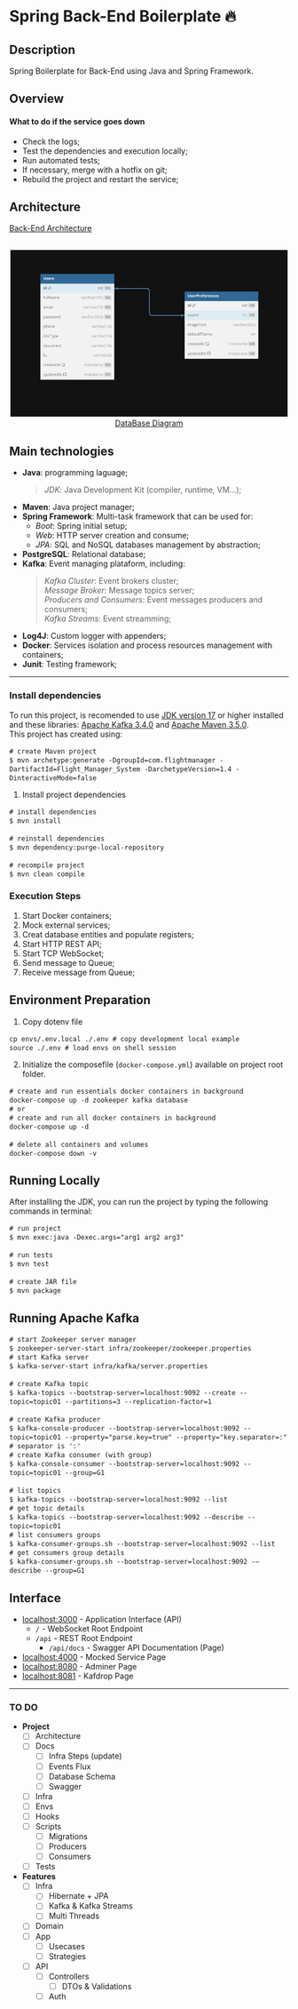 # Spring Back-End Boilerplate :fire:

## Description

Spring Boilerplate for Back-End using Java and Spring Framework.

## Overview

#### What to do if the service goes down

- Check the logs;
- Test the dependencies and execution locally;
- Run automated tests;
- If necessary, merge with a hotfix on git;
- Rebuild the project and restart the service;

## Architecture

[Back-End Architecture](https://google.com)  

<div align='center'>
	<br>
	<a href='https://dbdiagram.io/d/6338e5857b3d2034ff03a8c4'>
	<img src='./docs/img/database.png' alt='db diagram' height='300hv' width='500wv'>
	<br>
	DataBase Diagram
	</a>
</div>

## Main technologies

- **Java**: programming laguage;
	> _JDK_: Java Development Kit (compiler, runtime, VM...);  
- **Maven**: Java project manager;
- **Spring Framework**: Multi-task framework that can be used for:
	* _Boot_: Spring initial setup;
	* _Web_: HTTP server creation and consume;
	* _JPA_: SQL and NoSQL databases management by abstraction;
- **PostgreSQL**: Relational database;
- **Kafka**: Event managing plataform, including:
	> _Kafka Cluster_: Event brokers cluster;  
	> _Message Broker_: Message topics server;  
	> _Producers and Consumers_: Event messages producers and consumers;  
	> _Kafka Streams_: Event streamming;  
- **Log4J**: Custom logger with appenders;
- **Docker**: Services isolation and process resources management with containers;
- **Junit**: Testing framework;

---

### Install dependencies

To run this project, is recomended to use [JDK version 17](https://www.oracle.com/java/technologies/javase/jdk17-archive-downloads.html) or higher installed and these libraries: [Apache Kafka 3.4.0](https://downloads.apache.org/kafka/3.4.0/RELEASE_NOTES.html) and [Apache Maven 3.5.0](https://maven.apache.org/docs/3.5.0/release-notes.html).  
This project has created using:  
```shell
# create Maven project
$ mvn archetype:generate -DgroupId=com.flightmanager -DartifactId=Flight_Manager_System -DarchetypeVersion=1.4 -DinteractiveMode=false
```

1. Install project dependencies  
```shell
# install dependencies
$ mvn install

# reinstall dependencies
$ mvn dependency:purge-local-repository

# recompile project
$ mvn clean compile
```

### Execution Steps

1. Start Docker containers;
1. Mock external services;
1. Creat database entities and populate registers;
1. Start HTTP REST API;
1. Start TCP WebSocket;
1. Send message to Queue;
1. Receive message from Queue;

## Environment Preparation

1. Copy dotenv file  
```shell
cp envs/.env.local ./.env # copy development local example
source ./.env # load envs on shell session
```

2. Initialize the composefile (`docker-compose.yml`) available on project root folder.

```shell
# create and run essentials docker containers in background
docker-compose up -d zookeeper kafka database
# or
# create and run all docker containers in background
docker-compose up -d

# delete all containers and volumes
docker-compose down -v
```

## Running Locally

After installing the JDK, you can run the project by typing the following commands in terminal:  

```shell
# run project
$ mvn exec:java -Dexec.args="arg1 arg2 arg3"

# run tests
$ mvn test

# create JAR file
$ mvn package
```

## Running Apache Kafka

```shell
# start Zookeeper server manager
$ zookeeper-server-start infra/zookeeper/zookeeper.properties
# start Kafka server
$ kafka-server-start infra/kafka/server.properties

# create Kafka topic
$ kafka-topics --bootstrap-server=localhost:9092 --create --topic=topic01 --partitions=3 --replication-factor=1

# create Kafka producer
$ kafka-console-producer --bootstrap-server=localhost:9092 --topic=topic01 --property="parse.key=true" --property="key.separator=:" # separator is ':'
# create Kafka consumer (with group)
$ kafka-console-consumer --bootstrap-server=localhost:9092 --topic=topic01 --group=G1

# list topics
$ kafka-topics --bootstrap-server=localhost:9092 --list
# get topic details
$ kafka-topics --bootstrap-server=localhost:9092 --describe --topic=topic01
# list consumers groups
$ kafka-consumer-groups.sh --bootstrap-server=localhost:9092 --list
# get consumers group details
$ kafka-consumer-groups.sh --bootstrap-server=localhost:9092 -—describe --group=G1
```

## Interface

- [localhost:3000](http://localhost:3000/) - Application Interface (API)  
	* `/` - WebSocket Root Endpoint
	* `/api` - REST Root Endpoint
		- `/api/docs` - Swagger API Documentation (Page)
- [localhost:4000](http://localhost:4000/) - Mocked Service Page  
- [localhost:8080](http://localhost:8080/) - Adminer Page  
- [localhost:8081](http://localhost:8081/) - Kafdrop Page  

___

### TO DO


- **Project**
	- [ ] Architecture
	- [ ] Docs
		- [ ] Infra Steps (update)
		- [ ] Events Flux
		- [ ] Database Schema
		- [ ] Swagger
	- [ ] Infra
	- [ ] Envs
	- [ ] Hooks
	- [ ] Scripts
		- [ ] Migrations
		- [ ] Producers
		- [ ] Consumers
	- [ ] Tests
- **Features**
	- [ ] Infra
		- [ ] Hibernate + JPA
		- [ ] Kafka & Kafka Streams
		- [ ] Multi Threads
	- [ ] Domain
	- [ ] App
		- [ ] Usecases
		- [ ] Strategies
	- [ ] API
		- [ ] Controllers
			- [ ] DTOs & Validations
		- [ ] Auth
